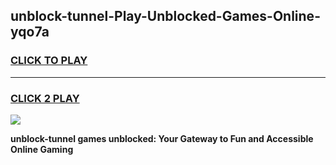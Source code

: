 
## unblock-tunnel-Play-Unblocked-Games-Online-yqo7a
<h3>
<a href="https://premium76.site?title=unblock-tunnel&ref=25A">CLICK TO PLAY</a></h3>
<hr>

<h3>
<a href="https://premium76.site?title=unblock-tunnel&ref=25A">CLICK 2 PLAY</a>
  
</h3>

<a href="https://premium76.site?title=unblock-tunnel&ref=25A"><img src="https://clearcache.store/games.png"></a>


**unblock-tunnel games unblocked: Your Gateway to Fun and Accessible Online Gaming**
